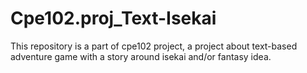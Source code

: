 # Cpe102.proj_Text-Isekai
This repository is a part of cpe102 project, a project about text-based adventure game with a story around isekai and/or fantasy idea. 
